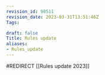```yaml
---
revision_id: 98511
revision_date: 2023-03-31T13:51:46Z
Tags:

draft: false
Title: Rules update
aliases:
- Rules_update
---
```

#REDIRECT [[Rules update 2023]]